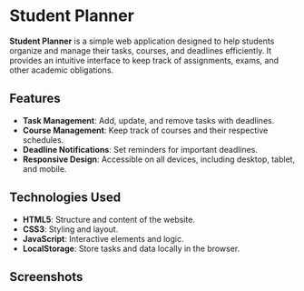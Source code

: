 # Student Planner

**Student Planner** is a simple web application designed to help students organize and manage their tasks, courses, and deadlines efficiently. It provides an intuitive interface to keep track of assignments, exams, and other academic obligations.

## Features

- **Task Management**: Add, update, and remove tasks with deadlines.
- **Course Management**: Keep track of courses and their respective schedules.
- **Deadline Notifications**: Set reminders for important deadlines.
- **Responsive Design**: Accessible on all devices, including desktop, tablet, and mobile.

## Technologies Used

- **HTML5**: Structure and content of the website.
- **CSS3**: Styling and layout.
- **JavaScript**: Interactive elements and logic.
- **LocalStorage**: Store tasks and data locally in the browser.

## Screenshots
